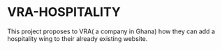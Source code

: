 # VRA-HOSPITALITY
This project proposes to VRA( a company in Ghana) how they can add a hospitality wing to their already existing website.
